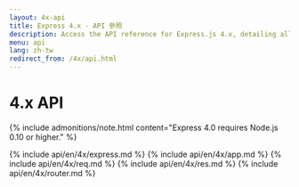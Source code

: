 ```yaml
---
layout: 4x-api
title: Express 4.x - API 參照
description: Access the API reference for Express.js 4.x, detailing all modules, methods, and properties for building web applications with this version.
menu: api
lang: zh-tw
redirect_from: /4x/api.html
---
```


<div id="api-doc" markdown="1">

  <h1>4.x API</h1>

{% include admonitions/note.html content="Express 4.0 requires Node.js 0.10 or higher." %}

{% include api/en/4x/express.md %}
{% include api/en/4x/app.md %}
{% include api/en/4x/req.md %}
{% include api/en/4x/res.md %}
{% include api/en/4x/router.md %}

</div>
